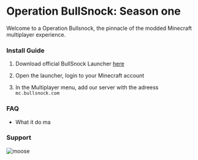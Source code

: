 # Operation BullSnock: Season one 

Welcome to a Operation Bullsnock, the pinnacle of the modded Minecraft multiplayer experience. 

### Install Guide

1. Download official BullSnock Launcher [here](google.com)

2. Open the launcher, login to your Minecraft account

3. In the Multiplayer menu, add our server with the adreess `mc.bullsnock.com`



### FAQ

- What it do ma
 
### Support

![moose](https://i.pinimg.com/originals/90/04/46/90044669bf05839da07b5fb4efd5bf89.png)
